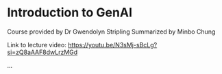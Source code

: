 # Introduction to GenAI
Course provided by Dr Gwendolyn Stripling
Summarized by Minbo Chung

Link to lecture video: https://youtu.be/N3sMj-sBcLg?si=zQ8aAAF8dwLrzMGd

...
